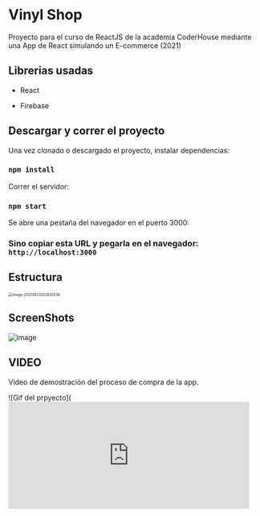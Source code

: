 # Vinyl Shop

Proyecto para el curso de ReactJS de la academia CoderHouse mediante una App de React simulando un E-commerce (2021)

## Librerias usadas

- React

- Firebase

  

## Descargar y correr el proyecto

Una vez clonado o descargado el proyecto, instalar dependencias:

### `npm install`

Correr el servidor:

### `npm start`

Se abre una pestaña del navegador en el puerto 3000:

### Sino copiar esta URL y pegarla en el navegador: `http://localhost:3000`



## Estructura

<img src="C:\Users\juanm\AppData\Roaming\Typora\typora-user-images\image-20210823202635536.png" alt="image-20210823202635536" style="zoom:50%;" />


## ScreenShots


![image](https://user-images.githubusercontent.com/73263498/130533904-e1dec53a-7218-4994-8032-5eb25025b056.png)


## VIDEO

Video de demostración del proceso de compra de la app.



![Gif del prpyecto](<iframe src="https://giphy.com/embed/ta07DTnqSGOuMFQxa9" width="480" height="213" frameBorder="0" class="giphy-embed" allowFullScreen></iframe>

